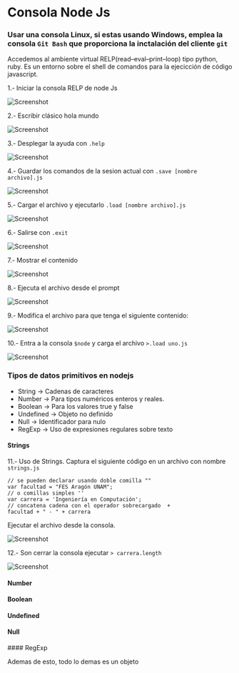 # Consola Node Js
### Usar una consola Linux, si estas usando Windows, emplea la consola ``` Git Bash ``` que proporciona la inctalación del cliente ```git ```
Accedemos al ambiente virtual RELP(read–eval–print–loop) tipo python, ruby. Es un entorno sobre el shell de comandos para la ejecicción de código javascript.


1.- Iniciar la consola RELP de node Js

![Screenshot](image1.jpeg)

2.- Escribir clásico hola mundo

![Screenshot](image2.jpg)

3.- Desplegar la ayuda con ``` .help ```

![Screenshot](image3.png)

4.- Guardar los comandos de la sesion actual con ``` .save [nombre archivo].js ```

![Screenshot](image4.jpg)

5.- Cargar el archivo y ejecutarlo ``` .load [nombre archivo].js  ```

![Screenshot](image5.png)

6.- Salirse con ```.exit ```

![Screenshot](image6.png)

7.- Mostrar el contenido

![Screenshot](image7.png)

8.- Ejecuta el archivo desde el prompt

![Screenshot](image8.png)

9.- Modifica el archivo para que tenga el siguiente contenido:

![Screenshot](image9.png)

10.- Entra a la consola ``` $node ``` y carga el archivo ``` >.load uno.js ```

![Screenshot](image10.png)

### Tipos de datos primitivos en nodejs

* String -> Cadenas de caracteres
* Number  -> Para tipos numéricos enteros y reales.
* Boolean -> Para los valores true y false
* Undefined -> Objeto no definido
* Null -> Identificador para nulo
* RegExp -> Uso de expresiones regulares sobre texto


#### Strings

11.- Uso de Strings. Captura el siguiente código en un archivo con nombre ``` strings.js ```
```
// se pueden declarar usando doble comilla ""
var facultad = "FES Aragón UNAM";
// o comillas simples ''
var carrera = 'Ingeniería en Computación';
// concatena cadena con el operador sobrecargado  +
facultad + " - " + carrera

```

Ejecutar el archivo desde la consola.

![Screenshot](image11.png)

12.- Son cerrar la consola ejecutar ``` > carrera.length ```

![Screenshot](image12.png)

#### Number


#### Boolean


#### Undefined


#### Null


#### RegExp


Ademas de esto, todo lo demas es un objeto
